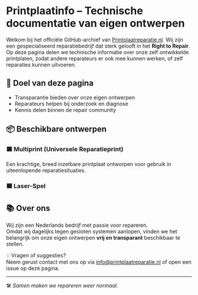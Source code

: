 # Printplaatinfo – Technische documentatie van eigen ontwerpen

Welkom bij het officiële GitHub-archief van [Printplaatreparatie.nl](https://www.printplaatreparatie.nl).
Wij zijn een gespecialiseerd reparatiebedrijf dat sterk gelooft in het **Right to Repair**.
Op deze pagina delen we technische informatie over onze zelf ontwikkelde printplaten, zodat andere reparateurs er ook mee kunnen werken, of zelf reparaties kunnen uitvoeren.

## 🔧 Doel van deze pagina

- Transparantie bieden over onze eigen ontwerpen
- Reparateurs helpen bij onderzoek en diagnose
- Kennis delen binnen de repair community

## 📦 Beschikbare ontwerpen

### 🟦 Multiprint (Universele Reparatieprint)
Een krachtige, breed inzetbare printplaat ontworpen voor gebruik in uiteenlopende reparatiesituaties.

### 🟦 Laser-Spel


## 📚 Over ons

Wij zijn een Nederlands bedrijf met passie voor repareren.  
Omdat wij dagelijks tegen gesloten systemen aanlopen, vinden we het belangrijk om onze eigen ontwerpen **vrij en transparant** beschikbaar te stellen.

💡 Vragen of suggesties?  
Neem gerust contact met ons op via info@printplaatreparatie.nl of open een issue op deze pagina.

---

🛠️ *Samen maken we repareren weer normaal.*
